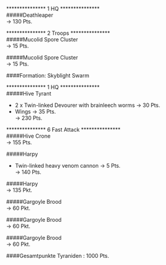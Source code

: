 
*************** 1 HQ ***************  
#####Deathleaper  
 -> 130 Pts.  

*************** 2 Troops ***************  
#####Mucolid Spore Cluster  
 -> 15 Pts.  

#####Mucolid Spore Cluster  
 -> 15 Pts.  

####Formation: Skyblight Swarm    

*************** 1 HQ ***************  
#####Hive Tyrant  
 + 2 x Twin-linked Devourer with brainleech worms -> 30 Pts.  
 + Wings -> 35 Pts.  
 -> 230 Pts. 

*************** 6 Fast Attack ***************  
#####Hive Crone  
-> 155 Pts.

#####Harpy  
 + Twin-linked heavy venom cannon -> 5 Pts.  
-> 140 Pts.  

#####Harpy  
-> 135 Pkt.  

#####Gargoyle Brood  
 -> 60 Pkt.  

#####Gargoyle Brood  
 -> 60 Pkt.  

#####Gargoyle Brood    
 -> 60 Pkt.  

####Gesamtpunkte Tyraniden : 1000 Pts.
